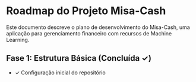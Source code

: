 # Roadmap do Projeto Misa-Cash

Este documento descreve o plano de desenvolvimento do Misa-Cash, uma aplicação para gerenciamento financeiro com recursos de Machine Learning.

## Fase 1: Estrutura Básica (Concluída ✓)
- ✓ Configuração inicial do repositório
